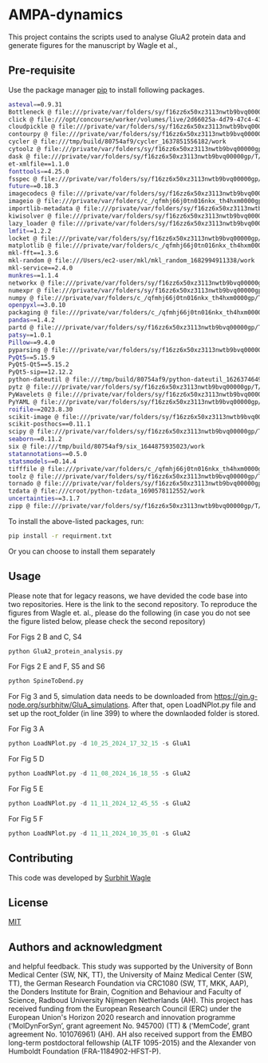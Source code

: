 # AMPA-dynamics

This project contains the scripts used 
to analyse GluA2 protein data and generate figures
for the manuscript by Wagle et al., 

## Pre-requisite

Use the package manager [pip](https://pip.pypa.io/en/stable/) to install following packages.

```bash
asteval==0.9.31
Bottleneck @ file:///private/var/folders/sy/f16zz6x50xz3113nwtb9bvq00000gp/T/abs_29949159-f86f-474b-bc1f-aaa1e0e222b4ofusifik/croots/recipe/bottleneck_1657175564045/work
click @ file:///opt/concourse/worker/volumes/live/2d66025a-4d79-47c4-43be-6220928b6c82/volume/click_1646056610594/work
cloudpickle @ file:///private/var/folders/sy/f16zz6x50xz3113nwtb9bvq00000gp/T/abs_c57ujq_pgm/croot/cloudpickle_1683040025620/work
contourpy @ file:///private/var/folders/sy/f16zz6x50xz3113nwtb9bvq00000gp/T/abs_17gskqgptz/croots/recipe/contourpy_1663827415320/work
cycler @ file:///tmp/build/80754af9/cycler_1637851556182/work
cytoolz @ file:///private/var/folders/sy/f16zz6x50xz3113nwtb9bvq00000gp/T/abs_95v3uo4da9/croot/cytoolz_1667465932724/work
dask @ file:///private/var/folders/sy/f16zz6x50xz3113nwtb9bvq00000gp/T/abs_ccdxmmxbox/croot/dask-core_1686782920612/work
et-xmlfile==1.1.0
fonttools==4.25.0
fsspec @ file:///private/var/folders/sy/f16zz6x50xz3113nwtb9bvq00000gp/T/abs_actb8g3z8o/croot/fsspec_1695734513142/work
future==0.18.3
imagecodecs @ file:///private/var/folders/sy/f16zz6x50xz3113nwtb9bvq00000gp/T/abs_ddpwfftoh7/croot/imagecodecs_1695064957263/work
imageio @ file:///private/var/folders/c_/qfmhj66j0tn016nkx_th4hxm0000gp/T/abs_8994zt3rks/croot/imageio_1695996461372/work
importlib-metadata @ file:///private/var/folders/sy/f16zz6x50xz3113nwtb9bvq00000gp/T/abs_81_20mq0d8/croot/importlib-metadata_1678997090664/work
kiwisolver @ file:///private/var/folders/sy/f16zz6x50xz3113nwtb9bvq00000gp/T/abs_e26jwrjf6j/croot/kiwisolver_1672387151391/work
lazy_loader @ file:///private/var/folders/sy/f16zz6x50xz3113nwtb9bvq00000gp/T/abs_4a85lv11ob/croot/lazy_loader_1695850116141/work
lmfit==1.2.2
locket @ file:///private/var/folders/sy/f16zz6x50xz3113nwtb9bvq00000gp/T/abs_81b4c56b-0395-495d-81c1-83208d36944d357hqdd0/croots/recipe/locket_1652903116052/work
matplotlib @ file:///private/var/folders/c_/qfmhj66j0tn016nkx_th4hxm0000gp/T/abs_42_ot0zpzy/croot/matplotlib-suite_1693812472014/work
mkl-fft==1.3.6
mkl-random @ file:///Users/ec2-user/mkl/mkl_random_1682994911338/work
mkl-service==2.4.0
munkres==1.1.4
networkx @ file:///private/var/folders/sy/f16zz6x50xz3113nwtb9bvq00000gp/T/abs_666p3uavvu/croot/networkx_1690562005807/work
numexpr @ file:///private/var/folders/sy/f16zz6x50xz3113nwtb9bvq00000gp/T/abs_1b50c1js9s/croot/numexpr_1683227065029/work
numpy @ file:///private/var/folders/c_/qfmhj66j0tn016nkx_th4hxm0000gp/T/abs_2ajpp3regc/croot/numpy_and_numpy_base_1691164374110/work
openpyxl==3.0.10
packaging @ file:///private/var/folders/c_/qfmhj66j0tn016nkx_th4hxm0000gp/T/abs_2algm5p9lp/croot/packaging_1693575178038/work
pandas==1.4.2
partd @ file:///private/var/folders/sy/f16zz6x50xz3113nwtb9bvq00000gp/T/abs_eb38x0gc6u/croot/partd_1693937900739/work
patsy==1.0.1
Pillow==9.4.0
pyparsing @ file:///private/var/folders/sy/f16zz6x50xz3113nwtb9bvq00000gp/T/abs_3a17y2delq/croots/recipe/pyparsing_1661452538853/work
PyQt5==5.15.9
PyQt5-Qt5==5.15.2
PyQt5-sip==12.12.2
python-dateutil @ file:///tmp/build/80754af9/python-dateutil_1626374649649/work
pytz @ file:///private/var/folders/sy/f16zz6x50xz3113nwtb9bvq00000gp/T/abs_ddzpsmm2_f/croot/pytz_1671697430473/work
PyWavelets @ file:///private/var/folders/sy/f16zz6x50xz3113nwtb9bvq00000gp/T/abs_4d73vf63_v/croot/pywavelets_1670425181052/work
PyYAML @ file:///private/var/folders/sy/f16zz6x50xz3113nwtb9bvq00000gp/T/abs_79xo15pf1i/croot/pyyaml_1670514753622/work
roifile==2023.8.30
scikit-image @ file:///private/var/folders/sy/f16zz6x50xz3113nwtb9bvq00000gp/T/abs_3fh5dyitqb/croot/scikit-image_1682530834592/work
scikit-posthocs==0.11.1
scipy @ file:///private/var/folders/sy/f16zz6x50xz3113nwtb9bvq00000gp/T/abs_2eyzr35lpl/croot/scipy_1691606691057/work/dist/scipy-1.11.1-cp310-cp310-macosx_10_9_x86_64.whl#sha256=83f181f25a5e0f2b699e0fb68b754d7aa5bc199091d64fa4c0e3f3621263afd0
seaborn==0.11.2
six @ file:///tmp/build/80754af9/six_1644875935023/work
statannotations==0.5.0
statsmodels==0.14.4
tifffile @ file:///private/var/folders/c_/qfmhj66j0tn016nkx_th4hxm0000gp/T/abs_ffr7rfhtkd/croot/tifffile_1695107463579/work
toolz @ file:///private/var/folders/sy/f16zz6x50xz3113nwtb9bvq00000gp/T/abs_a7gkswah88/croot/toolz_1667464082910/work
tornado @ file:///private/var/folders/sy/f16zz6x50xz3113nwtb9bvq00000gp/T/abs_aeotsmw12l/croot/tornado_1690848274212/work
tzdata @ file:///croot/python-tzdata_1690578112552/work
uncertainties==3.1.7
zipp @ file:///private/var/folders/sy/f16zz6x50xz3113nwtb9bvq00000gp/T/abs_b71z79bye2/croot/zipp_1672387125902/work

```
To install the above-listed packages, run: 
```bash
pip install -r requirment.txt 
```
Or you can choose to install them separately
## Usage
Please note that for legacy reasons, we have devided the code base into two repositories.
Here is the link to the second repository. 
To reproduce the figures from Wagle et. al., please do the following
(in case you do not see the figure listed below, please check the second repository)

For Figs 2 B and C, S4
```python
python GluA2_protein_analysis.py 
```

For Figs 2 E and F, S5 and S6
```python
python SpineToDend.py
```

For Fig 3 and 5, simulation data needs to be downloaded from https://gin.g-node.org/surbhitw/GluA_simulations.
After that, open LoadNPlot.py file and set up the root_folder (in line 399) to where the downlaoded folder is stored.


For Fig 3 A
```python
python LoadNPlot.py -d 10_25_2024_17_32_15 -s GluA1
```

For Fig 5 D 
```python
python LoadNPlot.py -d 11_08_2024_16_18_55 -s GluA2
```

For Fig 5 E 
```python
python LoadNPlot.py -d 11_11_2024_12_45_55 -s GluA2
```

For Fig 5 F 
```python
python LoadNPlot.py -d 11_11_2024_10_35_01 -s GluA2
```


## Contributing

This code was developed by [Surbhit Wagle](https://sites.google.com/view/surbhitwagle/home)

## License

[MIT](https://choosealicense.com/licenses/mit/)

## Authors and acknowledgment
and helpful feedback. This study was supported by the University of Bonn Medical Center (SW, NK, TT), the University of Mainz Medical Center (SW, TT), the German Research Foundation via CRC1080 (SW, TT, MKK, AAP), the Donders Institute for Brain, Cognition and Behaviour and Faculty of Science, Radboud University Nijmegen Netherlands (AH). This project has received funding from the European Research Council (ERC) under the European Union's Horizon 2020 research and innovation programme (‘MolDynForSyn’, grant agreement No. 945700) (TT) & (‘MemCode’, grant agreement No. 101076961) (AH). AH also received support from the EMBO long-term postdoctoral fellowship (ALTF 1095-2015) and the Alexander von Humboldt Foundation (FRA-1184902-HFST-P). 

